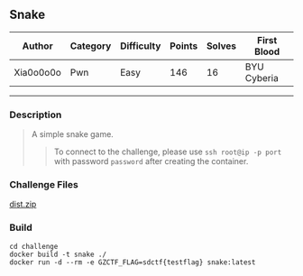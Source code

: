 ## Snake

| Author    | Category | Difficulty | Points | Solves | First Blood |
| --------- | -------- | ---------- | ------ | ------ | ----------- |
| Xia0o0o0o | Pwn      | Easy       | 146    | 16     | BYU Cyberia |

---

### Description

> A simple snake game.
>
> > To connect to the challenge, please use `ssh root@ip -p port` with password `password` after creating the container.

### Challenge Files

[dist.zip](dist)

### Build

```
cd challenge
docker build -t snake ./
docker run -d --rm -e GZCTF_FLAG=sdctf{testflag} snake:latest
```
